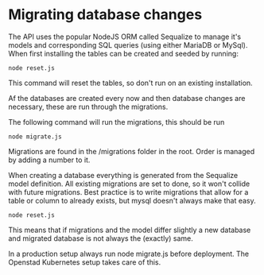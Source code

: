 # Migrating database changes

The API uses the popular NodeJS ORM called Sequalize to manage it's models and corresponding SQL queries (using either MariaDB or MySql). When first installing the tables can be created and seeded by running:

```
node reset.js
```

This command will reset the tables, so don't run on an existing installation.

Af the databases are created every now and then database changes are necessary, these are run through the migrations.

The following command will run the migrations, this should be run

```
node migrate.js
```

Migrations are found in the /migrations folder in the root. Order is managed by adding a number to it.

When creating a database everything is generated from the Sequalize model definition. All existing migrations are set to done, so it won't collide with future migrations. Best practice is to write migrations that allow for a table or column to already exists, but mysql doesn't always make that easy.

```
node reset.js
```

This means that if migrations and the model differ slightly a new database and migrated database is not always the (exactly) same.

In a production setup always run node migrate.js before deployment. The Openstad Kubernetes setup takes care of this.